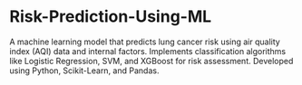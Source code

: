 # Risk-Prediction-Using-ML
A machine learning model that predicts lung cancer risk using air quality index (AQI) data and internal factors. Implements classification algorithms like Logistic Regression, SVM, and XGBoost for risk assessment. Developed using Python, Scikit-Learn, and Pandas.
